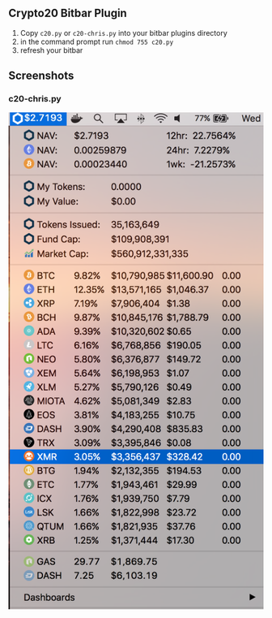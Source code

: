 Crypto20 Bitbar Plugin
---
1. Copy `c20.py` or `c20-chris.py` into your bitbar plugins directory
2. in the command prompt run ```chmod 755 c20.py```
3. refresh your bitbar


Screenshots
---

### c20-chris.py
![chris](https://raw.githubusercontent.com/cchen408/bitbar-c20/master/screenshots/chris.png)